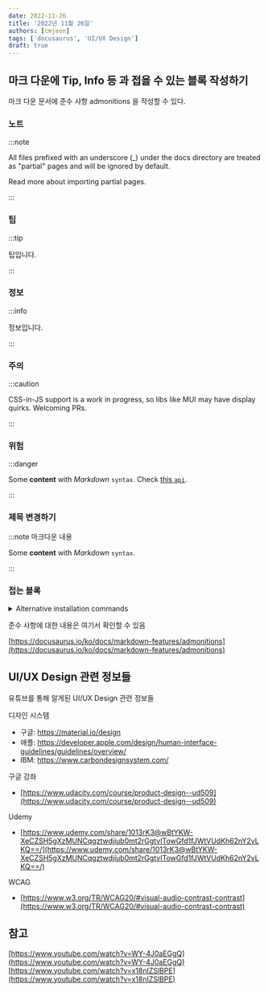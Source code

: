 ```yaml
---
date: 2022-11-26
title: '2022년 11월 26일'
authors: [cmjeon]
tags: ['docusaurus', 'UI/UX Design']
draft: true
---
```


## 마크 다운에 Tip, Info 등 과 접을 수 있는 블록 작성하기

마크 다운 문서에 준수 사항 admonitions 을 작성할 수 있다.

### 노트

:::note

All files prefixed with an underscore (_) under the docs directory are treated as "partial" pages and will be ignored by default.

Read more about importing partial pages.

:::

<!--truncate-->

### 팁

:::tip

팁입니다.

:::

### 정보

:::info

정보입니다.

:::

### 주의

:::caution

CSS-in-JS support is a work in progress, so libs like MUI may have display quirks. Welcoming PRs.

:::

### 위험

:::danger

Some **content** with _Markdown_ `syntax`. Check [this `api`](#).

:::

### 제목 변경하기

:::note 마크다운 내용

Some **content** with _Markdown_ `syntax`.

:::

### 접는 블록

<details>
  <summary>Alternative installation commands</summary>

You can also initialize a new project using your preferred project manager:

```mdx-code-block
<Tabs>
<TabItem value="npm">
```

```bash
npm init docusaurus
```

```mdx-code-block
</TabItem>
<TabItem value="yarn">
```

```bash
yarn create docusaurus
```

```mdx-code-block
</TabItem>
<TabItem value="pnpm">
```

```bash
pnpm create docusaurus
```

```mdx-code-block
</TabItem>
</Tabs>
```

</details>

준수 사항에 대한 내용은 여기서 확인할 수 있음

[https://docusaurus.io/ko/docs/markdown-features/admonitions](https://docusaurus.io/ko/docs/markdown-features/admonitions)

## UI/UX Design 관련 정보들

유튜브를 통해 알게된 UI/UX Design 관련 정보들

디자인 시스템
- 구글: https://material.io/design
- 애플: https://developer.apple.com/design/human-interface-guidelines/guidelines/overview/
- IBM: https://www.carbondesignsystem.com/

구글 강좌
- [https://www.udacity.com/course/product-design--ud509](https://www.udacity.com/course/product-design--ud509)

Udemy
- [https://www.udemy.com/share/1013rK3@wBtYKW-XeCZSH5gXzMUNCqgztwdjiub0mt2rGgtvITowGfd1fJWtVUdKh62nY2vLKQ==/](https://www.udemy.com/share/1013rK3@wBtYKW-XeCZSH5gXzMUNCqgztwdjiub0mt2rGgtvITowGfd1fJWtVUdKh62nY2vLKQ==/)

WCAG
- [https://www.w3.org/TR/WCAG20/#visual-audio-contrast-contrast](https://www.w3.org/TR/WCAG20/#visual-audio-contrast-contrast)

## 참고

[https://www.youtube.com/watch?v=WY-4J0aEGgQ](https://www.youtube.com/watch?v=WY-4J0aEGgQ)
[https://www.youtube.com/watch?v=x18nIZSlBPE](https://www.youtube.com/watch?v=x18nIZSlBPE)
